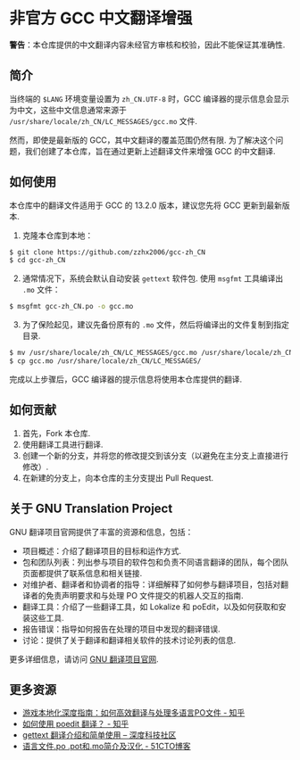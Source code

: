 # 非官方 GCC 中文翻译增强

**警告**：本仓库提供的中文翻译内容未经官方审核和校验，因此不能保证其准确性. 

## 简介

当终端的 `$LANG` 环境变量设置为 `zh_CN.UTF-8` 时，GCC 编译器的提示信息会显示为中文，这些中文信息通常来源于 `/usr/share/locale/zh_CN/LC_MESSAGES/gcc.mo` 文件. 

然而，即使是最新版的 GCC，其中文翻译的覆盖范围仍然有限. 为了解决这个问题，我们创建了本仓库，旨在通过更新上述翻译文件来增强 GCC 的中文翻译. 

## 如何使用

本仓库中的翻译文件适用于 GCC 的 13.2.0 版本，建议您先将 GCC 更新到最新版本. 

1. 克隆本仓库到本地：

```bash
$ git clone https://github.com/zzhx2006/gcc-zh_CN
$ cd gcc-zh_CN
```

2. 通常情况下，系统会默认自动安装 `gettext` 软件包. 使用 `msgfmt` 工具编译出 `.mo` 文件：

```bash
$ msgfmt gcc-zh_CN.po -o gcc.mo
```

3. 为了保险起见，建议先备份原有的 `.mo` 文件，然后将编译出的文件复制到指定目录. 

```bash
$ mv /usr/share/locale/zh_CN/LC_MESSAGES/gcc.mo /usr/share/locale/zh_CN/LC_MESSAGES/gcc.mo.bak
$ cp gcc.mo /usr/share/locale/zh_CN/LC_MESSAGES/
```

完成以上步骤后，GCC 编译器的提示信息将使用本仓库提供的翻译. 

## 如何贡献

1. 首先，Fork 本仓库. 
2. 使用翻译工具进行翻译. 
3. 创建一个新的分支，并将您的修改提交到该分支（以避免在主分支上直接进行修改）. 
4. 在新建的分支上，向本仓库的主分支提出 Pull Request. 

## 关于 GNU Translation Project

GNU 翻译项目官网提供了丰富的资源和信息，包括：

- 项目概述：介绍了翻译项目的目标和运作方式. 
- 包和团队列表：列出参与项目的软件包和负责不同语言翻译的团队，每个团队页面都提供了联系信息和相关链接. 
- 对维护者、翻译者和协调者的指导：详细解释了如何参与翻译项目，包括对翻译者的免责声明要求和与处理 PO 文件提交的机器人交互的指南. 
- 翻译工具：介绍了一些翻译工具，如 Lokalize 和 poEdit，以及如何获取和安装这些工具. 
- 报告错误：指导如何报告在处理的项目中发现的翻译错误. 
- 讨论：提供了关于翻译和翻译相关软件的技术讨论列表的信息. 

更多详细信息，请访问 [GNU 翻译项目官网](https://translationproject.org/html/welcome.html). 

## 更多资源

- [游戏本地化深度指南：如何高效翻译与处理多语言PO文件 - 知乎](https://zhuanlan.zhihu.com/p/662483399)
- [如何使用 poedit 翻译？ - 知乎](https://www.zhihu.com/question/27039330)
- [gettext 翻译介绍和简单使用 – 深度科技社区](https://www.deepin.org/zh/gettext/)
- [语言文件.po .pot和.mo简介及汉化 - 51CTO博客](https://blog.51cto.com/xxstar/1940854)
